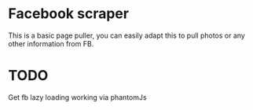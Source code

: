 # Facebook scraper
This is a basic page puller, you can easily adapt this to pull photos or any other information from FB.

# TODO
Get fb lazy loading working via phantomJs
